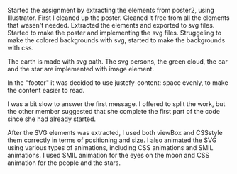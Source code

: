  Started the assignment by extracting the elements from poster2, using Illustrator. First I cleaned up the poster. Cleaned it free from all the elements that wasen't needed. Extracted the elements and exported to svg files. 
Started to make the poster and implementing the svg files. 
Struggeling to make the colored backgrounds with svg, started to make the backgrounds with css. 

The earth is made with svg path.
The svg persons, the green cloud, the car and the star are implemented with image element. 

In the "footer" it was decided to use justefy-content: space evenly, to make the content easier to read. 

I was a bit slow to answer the first message. I offered to split the work, but the other member suggested that she complete the first part of the code since she had already started. 

After the SVG elements was extracted, I used both viewBox and CSSstyle them correctly in terms of positioning and size. I also animated the SVG using various types of animations, including CSS animations and SMIL animations. I used SMIL animation for the eyes on the moon and CSS animation for the people and the stars. 